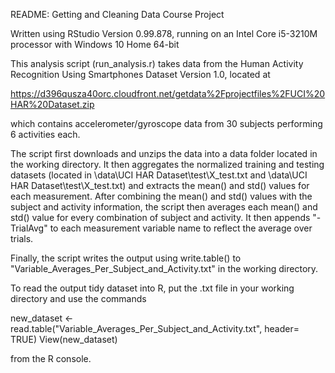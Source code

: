 README: Getting and Cleaning Data Course Project

Written using RStudio Version 0.99.878, running on an Intel Core i5-3210M processor with Windows 10 Home 64-bit

This analysis script (run_analysis.r) takes data from the Human Activity Recognition Using Smartphones Dataset Version 1.0,
located at 

https://d396qusza40orc.cloudfront.net/getdata%2Fprojectfiles%2FUCI%20HAR%20Dataset.zip 

which contains accelerometer/gyroscope data from 30 subjects performing 6 activities each.

The script first downloads and unzips the data into a data folder located in the working directory. It then aggregates 
the normalized training and testing datasets (located in \data\UCI HAR Dataset\test\X_test.txt and 
\data\UCI HAR Dataset\test\X_test.txt) and extracts the mean() and std() values for each measurement.
After combining the mean() and std() values with the subject and activity information, the script then
averages each mean() and std() value for every combination of subject and activity. It then appends "-TrialAvg"
to each measurement variable name to reflect the average over trials.

Finally, the script writes the output using write.table() to "Variable_Averages_Per_Subject_and_Activity.txt"
in the working directory.

To read the output tidy dataset into R, put the .txt file in your working directory and use the commands

new_dataset <- read.table("Variable_Averages_Per_Subject_and_Activity.txt", header= TRUE)
View(new_dataset)

from the R console.